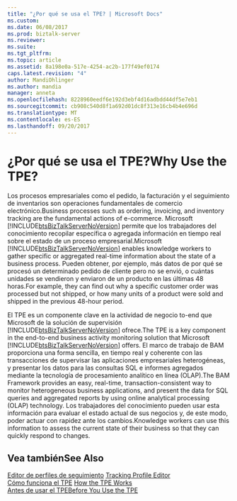 ```yaml
---
title: "¿Por qué se usa el TPE? | Microsoft Docs"
ms.custom: 
ms.date: 06/08/2017
ms.prod: biztalk-server
ms.reviewer: 
ms.suite: 
ms.tgt_pltfrm: 
ms.topic: article
ms.assetid: 8a198e0a-517e-4254-ac2b-177f49ef0174
caps.latest.revision: "4"
author: MandiOhlinger
ms.author: mandia
manager: anneta
ms.openlocfilehash: 8228960eedf6e192d3ebf4d16adbdd44df5e7eb1
ms.sourcegitcommit: cb908c540d8f1a692d01dc8f313e16cb4b4e696d
ms.translationtype: MT
ms.contentlocale: es-ES
ms.lasthandoff: 09/20/2017
---
```

# <a name="why-use-the-tpe"></a><span data-ttu-id="52679-103">¿Por qué se usa el TPE?</span><span class="sxs-lookup"><span data-stu-id="52679-103">Why Use the TPE?</span></span>
<span data-ttu-id="52679-104">Los procesos empresariales como el pedido, la facturación y el seguimiento de inventarios son operaciones fundamentales de comercio electrónico.</span><span class="sxs-lookup"><span data-stu-id="52679-104">Business processes such as ordering, invoicing, and inventory tracking are the fundamental actions of e-commerce.</span></span> <span data-ttu-id="52679-105">Microsoft [!INCLUDE[btsBizTalkServerNoVersion](../includes/btsbiztalkservernoversion-md.md)] permite que los trabajadores del conocimiento recopilar específica o agregada información en tiempo real sobre el estado de un proceso empresarial.</span><span class="sxs-lookup"><span data-stu-id="52679-105">Microsoft [!INCLUDE[btsBizTalkServerNoVersion](../includes/btsbiztalkservernoversion-md.md)] enables knowledge workers to gather specific or aggregated real-time information about the state of a business process.</span></span> <span data-ttu-id="52679-106">Pueden obtener, por ejemplo, más datos de por qué se procesó un determinado pedido de cliente pero no se envió, o cuántas unidades se vendieron y enviaron de un producto en las últimas 48 horas.</span><span class="sxs-lookup"><span data-stu-id="52679-106">For example, they can find out why a specific customer order was processed but not shipped, or how many units of a product were sold and shipped in the previous 48-hour period.</span></span>  
  
 <span data-ttu-id="52679-107">El TPE es un componente clave en la actividad de negocio to-end que Microsoft de la solución de supervisión [!INCLUDE[btsBizTalkServerNoVersion](../includes/btsbiztalkservernoversion-md.md)] ofrece.</span><span class="sxs-lookup"><span data-stu-id="52679-107">The TPE is a key component in the end-to-end business activity monitoring solution that Microsoft [!INCLUDE[btsBizTalkServerNoVersion](../includes/btsbiztalkservernoversion-md.md)] offers.</span></span> <span data-ttu-id="52679-108">El marco de trabajo de BAM proporciona una forma sencilla, en tiempo real y coherente con las transacciones de supervisar las aplicaciones empresariales heterogéneas, y presentar los datos para las consultas SQL e informes agregados mediante la tecnología de procesamiento analítico en línea (OLAP).</span><span class="sxs-lookup"><span data-stu-id="52679-108">The BAM Framework provides an easy, real-time, transaction-consistent way to monitor heterogeneous business applications, and present the data for SQL queries and aggregated reports by using online analytical processing (OLAP) technology.</span></span> <span data-ttu-id="52679-109">Los trabajadores del conocimiento pueden usar esta información para evaluar el estado actual de sus negocios y, de este modo, poder actuar con rapidez ante los cambios.</span><span class="sxs-lookup"><span data-stu-id="52679-109">Knowledge workers can use this information to assess the current state of their business so that they can quickly respond to changes.</span></span>  
  
## <a name="see-also"></a><span data-ttu-id="52679-110">Vea también</span><span class="sxs-lookup"><span data-stu-id="52679-110">See Also</span></span>  
 <span data-ttu-id="52679-111">[Editor de perfiles de seguimiento](../core/tracking-profile-editor.md) </span><span class="sxs-lookup"><span data-stu-id="52679-111">[Tracking Profile Editor](../core/tracking-profile-editor.md) </span></span>  
 <span data-ttu-id="52679-112">[Cómo funciona el TPE](../core/how-the-tpe-works.md) </span><span class="sxs-lookup"><span data-stu-id="52679-112">[How the TPE Works](../core/how-the-tpe-works.md) </span></span>  
 [<span data-ttu-id="52679-113">Antes de usar el TPE</span><span class="sxs-lookup"><span data-stu-id="52679-113">Before You Use the TPE</span></span>](../core/before-you-use-the-tpe.md)